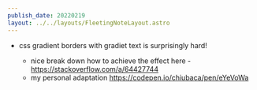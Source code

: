 ```yaml
---
publish_date: 20220219    
layout: ../../layouts/FleetingNoteLayout.astro
---
```


- css gradient borders with gradiet text is surprisingly hard!

	 - nice break down how to achieve the effect here - https://stackoverflow.com/a/64427744
	-  my personal adaptation https://codepen.io/chiubaca/pen/eYeVoWa